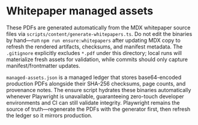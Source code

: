 # Whitepaper managed assets

These PDFs are generated automatically from the MDX whitepaper source files via
`scripts/content/generate-whitepapers.ts`. Do not edit the binaries by hand—run
`npm run ensure:whitepapers` after updating MDX copy to refresh the rendered
artifacts, checksums, and manifest metadata. The `.gitignore` explicitly excludes
`*.pdf` under this directory; local runs will materialize fresh assets for
validation, while commits should only capture manifest/frontmatter updates.

`managed-assets.json` is a managed ledger that stores base64-encoded production
PDFs alongside their SHA-256 checksums, page counts, and provenance notes. The
ensure script hydrates these binaries automatically whenever Playwright is
unavailable, guaranteeing zero-touch developer environments and CI can still
validate integrity. Playwright remains the source of truth—regenerate the PDFs
with the generator first, then refresh the ledger so it mirrors production.
